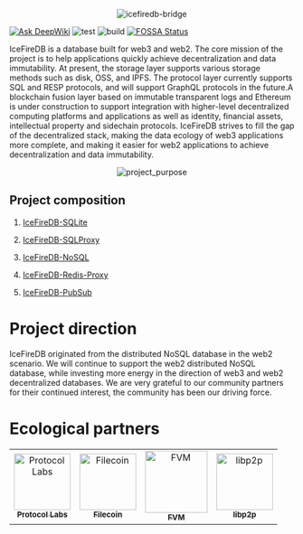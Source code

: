 <p align="center">
<img 
    src="https://raw.githubusercontent.com/IceFireDB/IceFireDB/main/icefiredb-bridge.png" 
     alt="icefiredb-bridge">
</p>

[![Ask DeepWiki](https://deepwiki.com/badge.svg)](https://deepwiki.com/IceFireDB/IceFireDB)
![test](https://github.com/IceFireDB/IceFireDB/actions/workflows/test.yml/badge.svg)
![build](https://github.com/IceFireDB/IceFireDB/actions/workflows/build.yml/badge.svg)
[![FOSSA Status](https://app.fossa.com/api/projects/git%2Bgithub.com%2FIceFireDB%2FIceFireDB.svg?type=shield)](https://app.fossa.com/projects/git%2Bgithub.com%2FIceFireDB%2FIceFireDB?ref=badge_shield)

IceFireDB is a database built for web3 and web2. The core mission of the project is to help applications quickly achieve decentralization and data immutability. At present, the storage layer supports various storage methods such as disk, OSS, and IPFS. The protocol layer currently supports SQL and RESP protocols, and will support GraphQL protocols in the future.A blockchain fusion layer based on immutable transparent logs and Ethereum is under construction to support integration with higher-level decentralized computing platforms and applications as well as identity, financial assets, intellectual property and sidechain protocols. IceFireDB strives to fill the gap of the decentralized stack, making the data ecology of web3 applications more complete, and making it easier for web2 applications to achieve decentralization and data immutability.

<p align="center">
<img 
    src="https://github.com/user-attachments/assets/ab850808-0b5e-471e-a975-3c64055ccb7a" 
     alt="project_purpose">
</p>

## Project composition

1. [IceFireDB-SQLite](https://github.com/IceFireDB/IceFireDB/tree/main/IceFireDB-SQLite)

2. [IceFireDB-SQLProxy](https://github.com/IceFireDB/IceFireDB/tree/main/IceFireDB-SQLProxy)

3. [IceFireDB-NoSQL](https://github.com/IceFireDB/IceFireDB)

4. [IceFireDB-Redis-Proxy](https://github.com/IceFireDB/IceFireDB/tree/main/IceFireDB-Redis-Proxy)

5. [IceFireDB-PubSub](https://github.com/IceFireDB/IceFireDB/tree/main/IceFireDB-PubSub)

# Project direction

IceFireDB originated from the distributed NoSQL database in the web2 scenario. We will continue to support the web2 distributed NoSQL database, while investing more energy in the direction of web3 and web2 decentralized databases. We are very grateful to our community partners for their continued interest, the community has been our driving force.

# Ecological partners

<table>
  <tr>
    <td align="center"><a href="https://protocol.ai/"><img src="https://user-images.githubusercontent.com/34047788/188373221-4819fd05-ef2f-4e53-b784-dcfffe9c018c.png" width="100px;" alt="Protocol Labs"/><br /><sub><b>Protocol Labs</b></sub></a></td>
    <td align="center"><a href="https://filecoin.io/"><img src="https://user-images.githubusercontent.com/34047788/188373584-e245e0bb-8a3c-4773-a741-17e4023bde65.png" width="100px;" alt="Filecoin"/><br /><sub><b>Filecoin</b></sub></a></td>
  <td align="center"><a href="https://fvm.filecoin.io/"><img src="https://user-images.githubusercontent.com/34047788/220075045-48286b37-b708-4ecf-94f5-064c55e79fa3.png" width="110px;" alt="FVM"/><br /><sub><b>FVM</b></sub></a></td>
  <td align="center"><a href="https://libp2p.io/"><img src="https://github.com/IceFireDB/.github/assets/34047788/36e39958-76ad-4b3a-96e1-1614e87ac1a3" width="100px;" alt="libp2p"/><br /><sub><b>libp2p</b></sub></a></td>  
</tr>
</table>

